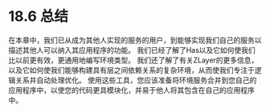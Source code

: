 # 18.6 总结
在本章中，我们已从成为其他人实现的服务的用户，到能够实现我们自己的服务以描述其他人可以纳入其应用程序的功能。
我们已经了解了Has以及它如何使我们比以前更有效，更通用地编写环境类型。 我们还了解了有关ZLayer的更多信息，以及它如何使我们能够构建具有层之间依赖关系的复杂环境，从而使我们专注于逻辑关系并自动处理优化。
使用这些工具，您应该准备将环境服务合并到您自己的应用程序中，以使您的代码更具模块化，并易于他人将其包含在自己的应用程序中。
